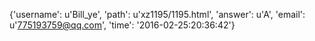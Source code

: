 {'username': u'Bill_ye', 'path': u'xz1195/1195.html', 'answer': u'A', 'email': u'775193759@qq.com', 'time': '2016-02-25:20:36:42'}